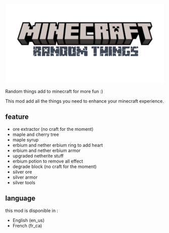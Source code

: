 ![Banner](https://github.com/gabrielgaudreault/RandomThings/blob/master/banner.png)

Random things add to minecraft for more fun :)

This mod add all the things you need to enhance your minecraft experience.

## feature
- ore extractor (no craft for the moment)
- maple and cherry tree
- maple syrup
- erbium and nether erbium ring to add heart
- erbium and nether erbium armor
- upgraded netherite stuff
- erbium potion to remove all effect
- degrade block (no craft for the moment)
- silver ore
- silver armor
- silver tools

 
## language
this mod is disponible in :
- English (en_us)
- French (fr_ca)
